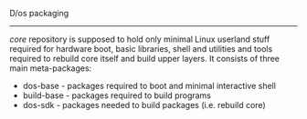 D/os packaging
______________

*core* repository is supposed to hold only minimal Linux userland stuff
required for hardware boot, basic libraries, shell and utilities
and tools required to rebuild core itself and build upper layers.
It consists of three main meta-packages:
 - dos-base - packages required to boot and minimal interactive shell
 - build-base - packages required to build programs
 - dos-sdk - packages needed to build packages (i.e. rebuild core)

